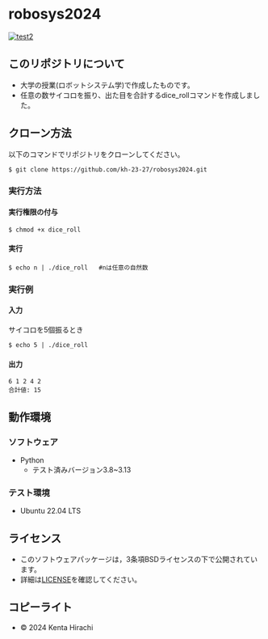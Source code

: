 # robosys2024
[![test2](https://github.com/kh-23-27/robosys2024/actions/workflows/test2.yml/badge.svg)](https://github.com/kh-23-27/robosys2024/actions/workflows/test2.yml)
## このリポジトリについて
- 大学の授業(ロボットシステム学)で作成したものです。
- 任意の数サイコロを振り、出た目を合計するdice_rollコマンドを作成しました。

## クローン方法
以下のコマンドでリポジトリをクローンしてください。
```
$ git clone https://github.com/kh-23-27/robosys2024.git
```
### 実行方法
#### 実行権限の付与
```
$ chmod +x dice_roll
```
#### 実行
```
$ echo n | ./dice_roll   #nは任意の自然数
```
### 実行例
#### 入力
サイコロを5個振るとき
```
$ echo 5 | ./dice_roll
```
#### 出力
```
6 1 2 4 2
合計値: 15
```
## 動作環境
### ソフトウェア
- Python
  - テスト済みバージョン3.8~3.13
### テスト環境
- Ubuntu 22.04 LTS

## ライセンス
- このソフトウェアパッケージは，3条項BSDライセンスの下で公開されています。
- 詳細は[LICENSE](https://github.com/kh-23-27/robosys2024/blob/main/LICENSE)を確認してください。

## コピーライト
- © 2024 Kenta Hirachi
